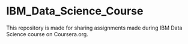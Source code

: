 # IBM_Data_Science_Course
This repository is made for sharing assignments made during IBM Data Science course on Coursera.org.
